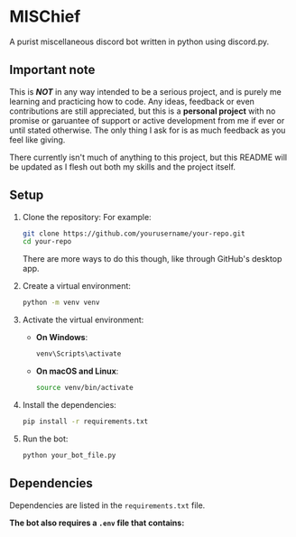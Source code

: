 # MISChief
A purist miscellaneous discord bot written in python using discord.py.


## Important note
This is ***NOT*** in any way intended to be a serious project, and is purely me learning and practicing how to code. Any ideas, feedback or even contributions are still appreciated, but this is a **personal project** with no promise or garuantee of support or active development from me if ever or until stated otherwise. The only thing I ask for is as much feedback as you feel like giving.

There currently isn't much of anything to this project, but this README will be updated as I flesh out both my skills and the project itself.

## Setup

1. Clone the repository:
    For example:
    ```sh
    git clone https://github.com/yourusername/your-repo.git
    cd your-repo
    ```
    There are more ways to do this though, like through GitHub's desktop app.

2. Create a virtual environment:
    ```sh
    python -m venv venv
    ```

3. Activate the virtual environment:

    - **On Windows**:
        ```sh
        venv\Scripts\activate
        ```
    - **On macOS and Linux**:
        ```sh
        source venv/bin/activate
        ```

4. Install the dependencies:
    ```sh
    pip install -r requirements.txt
    ```

5. Run the bot:
    ```sh
    python your_bot_file.py
    ```

## Dependencies

Dependencies are listed in the `requirements.txt` file.

**The bot also requires a `.env` file that contains:**
```DISCORD_TOKEN="TOKEN_GOES_HERE"
```